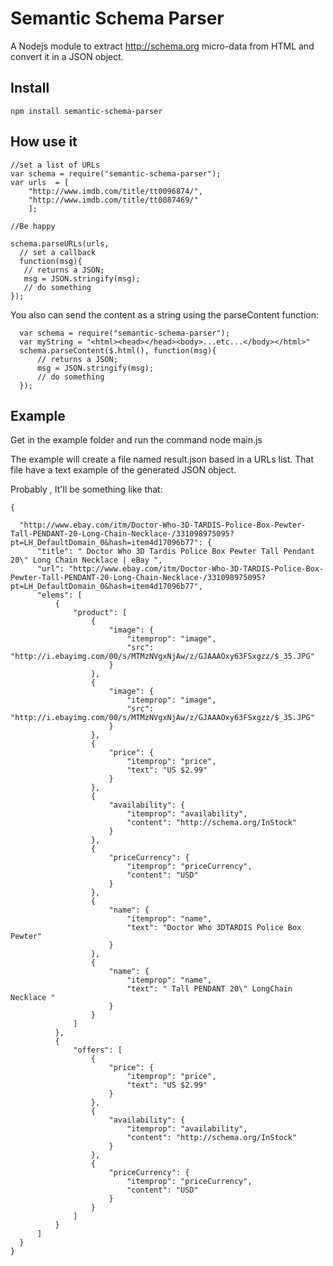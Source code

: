 # Semantic Schema Parser

A Nodejs module to extract http://schema.org micro-data from HTML and convert it in a JSON object. 
## Install 
    npm install semantic-schema-parser

## How use it

    //set a list of URLs
    var schema = require("semantic-schema-parser");
    var urls  = [
        "http://www.imdb.com/title/tt0096874/",
        "http://www.imdb.com/title/tt0087469/"
        ];
        
    //Be happy
   
    schema.parseURLs(urls, 
      // set a callback
      function(msg){
       // returns a JSON;
       msg = JSON.stringify(msg);
       // do something
    });

You also can send the content as a string using the parseContent function:

      var schema = require("semantic-schema-parser");
      var myString = "<html><head></head><body>...etc...</body></html>"
      schema.parseContent($.html(), function(msg){
          // returns a JSON;
          msg = JSON.stringify(msg);
          // do something
      });
      
## Example
Get in the example folder and run the command
  node main.js

The example will create a file named result.json based in a URLs list. That file have a text example of the generated JSON object. 

Probably , It'll be something like that:

    {

      "http://www.ebay.com/itm/Doctor-Who-3D-TARDIS-Police-Box-Pewter-Tall-PENDANT-20-Long-Chain-Necklace-/331098975095?pt=LH_DefaultDomain_0&hash=item4d17096b77": {
          "title": " Doctor Who 3D Tardis Police Box Pewter Tall Pendant 20\" Long Chain Necklace | eBay ",
          "url": "http://www.ebay.com/itm/Doctor-Who-3D-TARDIS-Police-Box-Pewter-Tall-PENDANT-20-Long-Chain-Necklace-/331098975095?pt=LH_DefaultDomain_0&hash=item4d17096b77",
          "elems": [
              {
                  "product": [
                      {
                          "image": {
                              "itemprop": "image",
                              "src": "http://i.ebayimg.com/00/s/MTMzNVgxNjAw/z/GJAAAOxy63FSxgzz/$_35.JPG"
                          }
                      },
                      {
                          "image": {
                              "itemprop": "image",
                              "src": "http://i.ebayimg.com/00/s/MTMzNVgxNjAw/z/GJAAAOxy63FSxgzz/$_35.JPG"
                          }
                      },
                      {
                          "price": {
                              "itemprop": "price",
                              "text": "US $2.99"
                          }
                      },
                      {
                          "availability": {
                              "itemprop": "availability",
                              "content": "http://schema.org/InStock"
                          }
                      },
                      {
                          "priceCurrency": {
                              "itemprop": "priceCurrency",
                              "content": "USD"
                          }
                      },
                      {
                          "name": {
                              "itemprop": "name",
                              "text": "Doctor Who 3DTARDIS Police Box Pewter"
                          }
                      },
                      {
                          "name": {
                              "itemprop": "name",
                              "text": " Tall PENDANT 20\" LongChain Necklace "
                          }
                      }
                  ]
              },
              {
                  "offers": [
                      {
                          "price": {
                              "itemprop": "price",
                              "text": "US $2.99"
                          }
                      },
                      {
                          "availability": {
                              "itemprop": "availability",
                              "content": "http://schema.org/InStock"
                          }
                      },
                      {
                          "priceCurrency": {
                              "itemprop": "priceCurrency",
                              "content": "USD"
                          }
                      }
                  ]
              }
          ]
      }
    }



